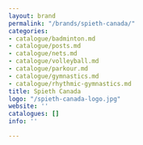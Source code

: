 ```yaml
---
layout: brand
permalink: "/brands/spieth-canada/"
categories:
- catalogue/badminton.md
- catalogue/posts.md
- catalogue/nets.md
- catalogue/volleyball.md
- catalogue/parkour.md
- catalogue/gymnastics.md
- catalogue/rhythmic-gymnastics.md
title: Spieth Canada
logo: "/spieth-canada-logo.jpg"
website: ''
catalogues: []
info: ''

---
```

